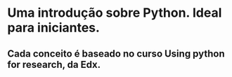 # Uma introdução sobre Python. Ideal para iniciantes.

## Cada conceito é baseado no curso **Using python for research, da Edx**.
